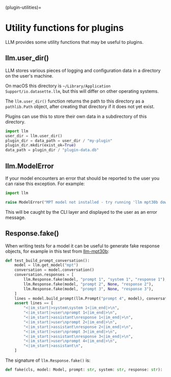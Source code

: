 (plugin-utilities)=
# Utility functions for plugins

LLM provides some utility functions that may be useful to plugins.

## llm.user_dir()

LLM stores various pieces of logging and configuration data in a directory on the user's machine.

On macOS this directory is `~/Library/Application Support/io.datasette.llm`, but this will differ on other operating systems.

The `llm.user_dir()` function returns the path to this directory as a `pathlib.Path` object, after creating that directory if it does not yet exist.

Plugins can use this to store their own data in a subdirectory of this directory.

```python
import llm
user_dir = llm.user_dir()
plugin_dir = data_path = user_dir / "my-plugin"
plugin_dir.mkdir(exist_ok=True)
data_path = plugin_dir / "plugin-data.db"
```

## llm.ModelError

If your model encounters an error that should be reported to the user you can raise this exception. For example:

```python
import llm

raise ModelError("MPT model not installed - try running 'llm mpt30b download'")
```
This will be caught by the CLI layer and displayed to the user as an error message.

## Response.fake()

When writing tests for a model it can be useful to generate fake response objects, for example in this test from [llm-mpt30b](https://github.com/simonw/llm-mpt30b):

```python
def test_build_prompt_conversation():
    model = llm.get_model("mpt")
    conversation = model.conversation()
    conversation.responses = [
        llm.Response.fake(model, "prompt 1", "system 1", "response 1"),
        llm.Response.fake(model, "prompt 2", None, "response 2"),
        llm.Response.fake(model, "prompt 3", None, "response 3"),
    ]
    lines = model.build_prompt(llm.Prompt("prompt 4", model), conversation)
    assert lines == [
        "<|im_start|>system\system 1<|im_end|>\n",
        "<|im_start|>user\nprompt 1<|im_end|>\n",
        "<|im_start|>assistant\nresponse 1<|im_end|>\n",
        "<|im_start|>user\nprompt 2<|im_end|>\n",
        "<|im_start|>assistant\nresponse 2<|im_end|>\n",
        "<|im_start|>user\nprompt 3<|im_end|>\n",
        "<|im_start|>assistant\nresponse 3<|im_end|>\n",
        "<|im_start|>user\nprompt 4<|im_end|>\n",
        "<|im_start|>assistant\n",
    ]
```
The signature of `llm.Response.fake()` is:

```python
def fake(cls, model: Model, prompt: str, system: str, response: str):
```
